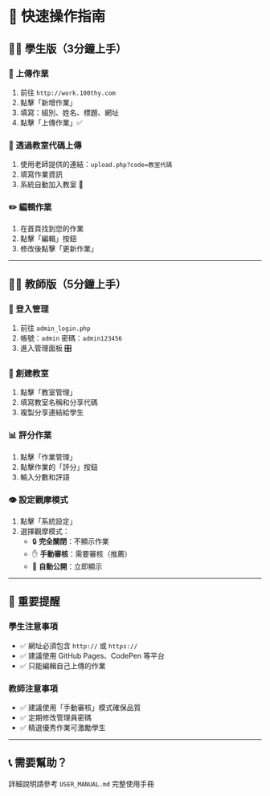 # 🚀 快速操作指南

## 👨‍🎓 學生版（3分鐘上手）

### 📝 上傳作業
1. 前往 `http://work.100thy.com`
2. 點擊「新增作業」
3. 填寫：組別、姓名、標題、網址
4. 點擊「上傳作業」✅

### 🔗 透過教室代碼上傳
1. 使用老師提供的連結：`upload.php?code=教室代碼`
2. 填寫作業資訊
3. 系統自動加入教室 🏫

### ✏️ 編輯作業
1. 在首頁找到您的作業
2. 點擊「編輯」按鈕
3. 修改後點擊「更新作業」

---

## 👩‍🏫 教師版（5分鐘上手）

### 🔐 登入管理
1. 前往 `admin_login.php`
2. 帳號：`admin` 密碼：`admin123456`
3. 進入管理面板 🎛️

### 🏫 創建教室
1. 點擊「教室管理」
2. 填寫教室名稱和分享代碼
3. 複製分享連結給學生

### 📊 評分作業
1. 點擊「作業管理」
2. 點擊作業的「評分」按鈕
3. 輸入分數和評語

### 👁️ 設定觀摩模式
1. 點擊「系統設定」
2. 選擇觀摩模式：
   - 🔒 **完全關閉**：不顯示作業
   - ✋ **手動審核**：需要審核（推薦）
   - 🚀 **自動公開**：立即顯示

---

## 🎯 重要提醒

### 學生注意事項
- ✅ 網址必須包含 `http://` 或 `https://`
- ✅ 建議使用 GitHub Pages、CodePen 等平台
- ✅ 只能編輯自己上傳的作業

### 教師注意事項
- ✅ 建議使用「手動審核」模式確保品質
- ✅ 定期修改管理員密碼
- ✅ 精選優秀作業可激勵學生

---

## 📞 需要幫助？
詳細說明請參考 `USER_MANUAL.md` 完整使用手冊
